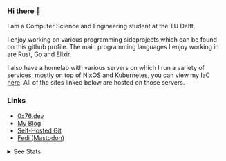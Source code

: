 ### Hi there 👋
I am a Computer Science and Engineering student at the TU Delft.

I enjoy working on various programming sideprojects which can be found on this github profile.
The main programming languages I enjoy working in are Rust, Go and Elixir. 

I also have a homelab with various servers on which I run a variety of services, mostly on top of NixOS and Kubernetes, you can view my IaC [here](https://github.com/NULLx76/infrastructure).
All of the sites linked below are hosted on those servers.

### Links
* [0x76.dev](https://0x76.dev)
* [My Blog](https://blog.xirion.net)
* [Self-Hosted Git](https://git.0x76.dev)
* [Fedi (Mastodon)](https://fedi.xirion.net/@victor)

<details>
  <summary>See Stats</summary>
  
  ![Git Stats](https://github-readme-stats.vercel.app/api?username=NULLx76&count_private=true)
  
  ![Language Stats](https://github-readme-stats.vercel.app/api/top-langs/?username=NULLx76)
</details
